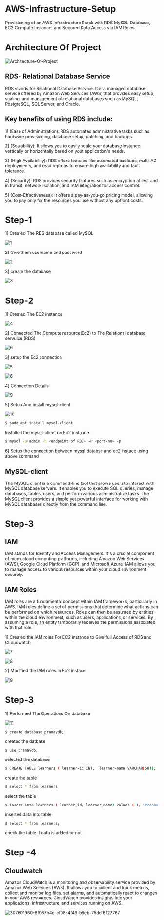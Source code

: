 # AWS-Infrastructure-Setup
Provisioning of an AWS Infrastructure Stack with RDS MySQL Database, EC2 Compute Instance, and Secured Data Access via IAM Roles 
# Architecture Of Project 

![Architecture-Of-Project](https://github.com/AdityaAgasti07/AWS-Infrastructure-Setup/assets/159541012/698afe46-70bd-4a3b-a2f6-18d2e6621803)


## RDS- Relational Database Service
RDS stands for Relational Database Service. It is a managed database service offered by Amazon Web Services (AWS) that provides easy setup, scaling, and management of relational databases such as MySQL, PostgreSQL, SQL Server, and Oracle.
## Key benefits of using RDS include:
1] (Ease of Administration): RDS automates administrative tasks such as hardware provisioning, database setup, patching, and backups.

2] (Scalability): It allows you to easily scale your database instance vertically or horizontally based on your application's needs.

3] (High Availability): RDS offers features like automated backups, multi-AZ deployments, and read replicas to ensure high availability and fault tolerance.

4] (Security): RDS provides security features such as encryption at rest and in transit, network isolation, and IAM integration for access control.

5] (Cost-Effectiveness): It offers a pay-as-you-go pricing model, allowing you to pay only for the resources you use without any upfront costs.

# Step-1


1] Created The RDS database called MySQL

![1](https://github.com/pranavsk313/Infra-setup-AWS/assets/122976840/296da71d-93b3-4920-812b-0a924a8000c4)


2] Give them username and password


![2](https://github.com/pranavsk313/Infra-setup-AWS/assets/122976840/501dfcab-6ac7-4d4c-84a3-9f3b9fd67184)



3] create the database 


![3](https://github.com/pranavsk313/Infra-setup-AWS/assets/122976840/2125c7e6-1384-44f1-afb3-643d3a8b45cb)


# Step-2 

1] Created The EC2 instance 

![4](https://github.com/pranavsk313/Infra-setup-AWS/assets/122976840/c7add2e4-a983-4f93-8874-67c40f88f46b)


2] Connected The Compute resource(Ec2) to The Relational database servuice (RDS)


![6](https://github.com/AdityaAgasti007/AWS-Infrastructure-Setup/assets/159541012/971284a7-c340-460e-a057-921e8efe4915)


3] setup the Ec2 connection 

![5](https://github.com/pranavsk313/Infra-setup-AWS/assets/122976840/b5ed607f-ec6f-4643-95c2-309498e82cf6)


![6](https://github.com/pranavsk313/Infra-setup-AWS/assets/122976840/664407b9-509d-49f6-b396-a42649e3f73d)


4] Connection Details 


![9](https://github.com/AdityaAgasti007/AWS-Infrastructure-Setup/assets/159541012/7c7f0da2-2478-40ca-ba65-417775fda8ea)


5] Setup And install mysql-client


![10](https://github.com/pranavsk313/Infra-setup-AWS/assets/122976840/a32685c8-f7b3-42ac-8699-7a1527f42c89)

```bash
$ sudo apt install mysql-client
```
Installed the mysql-client on Ec2 instance 
```bash
$ mysql -u admin -h <endpoint of RDS> -P <port-no> -p
```
6] Setup the connection between mysql databse and ec2 instace using above command

## MySQL-client

The MySQL client is a command-line tool that allows users to interact with MySQL database servers. It enables you to execute SQL queries, manage databases, tables, users, and perform various administrative tasks. The MySQL client provides a simple yet powerful interface for working with MySQL databases directly from the command line.

# Step-3 

## IAM 
IAM stands for Identity and Access Management. It's a crucial component of many cloud computing platforms, including Amazon Web Services (AWS), Google Cloud Platform (GCP), and Microsoft Azure. IAM allows you to manage access to various resources within your cloud environment securely.

## IAM Roles
IAM roles are a fundamental concept within IAM frameworks, particularly in AWS. IAM roles define a set of permissions that determine what actions can be performed on which resources. Roles can then be assumed by entities within the cloud environment, such as users, applications, or services. By assuming a role, an entity temporarily receives the permissions associated with that role.

1] Created the IAM roles For EC2 instance to Give full Access of RDS and CLoudwatch


![7](https://github.com/pranavsk313/Infra-setup-AWS/assets/122976840/c1d6bd4e-ed6a-4ca2-a4bc-600fe724efe6)


![8](https://github.com/pranavsk313/Infra-setup-AWS/assets/122976840/8b7486dd-fc6d-44e2-ba0f-b2e4376e15ef)

2] Modified the IAM roles In Ec2 instace 


![9](https://github.com/pranavsk313/Infra-setup-AWS/assets/122976840/25056b66-b20c-4e65-8669-c7174abe1905)



# Step-3

1] Performed The Operations On database 



![11](https://github.com/pranavsk313/Infra-setup-AWS/assets/122976840/c8829f19-947c-442f-9c4e-2be6d0314191)

```bash
$ create database pranavdb;
```
created the datbase 
```bash
$ use pranavdb;
```
selected the database 
```bash
$ CREATE TABLE learners ( learner-id INT,  learner-name VARCHAR(50));
```
create the table 
```bash
$ select * from learners
```
select the table 
```bash
$ insert into learners ( learner_id, learner_name) values ( 1, "Pranav" );
```
inserted data into table 
```bash
$ select * from learners;
```
check the table if data is added or not 

# Step -4 
## Cloudwatch

Amazon CloudWatch is a monitoring and observability service provided by Amazon Web Services (AWS). It allows you to collect and track metrics, collect and monitor log files, set alarms, and automatically react to changes in your AWS resources. CloudWatch provides insights into your applications, infrastructure, and services running on AWS.


![307601960-8f967b4c-cf08-4f49-b6eb-75ddf6f27767](https://github.com/pranavsk313/Infra-setup-AWS/assets/122976840/95e03428-17f7-45a1-a267-670203386694)








